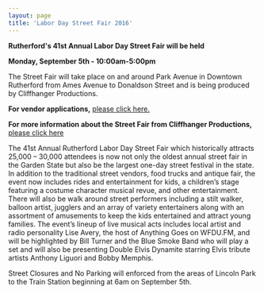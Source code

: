 ```yaml
---
layout: page
title: 'Labor Day Street Fair 2016'
---
```

 
**Rutherford's 41st Annual Labor Day Street Fair will be held**

**Monday, September 5th - 10:00am-5:00pm**

The Street Fair will take place on and around Park Avenue in Downtown Rutherford from Ames Avenue to Donaldson Street and is being produced by Cliffhanger Productions. 

**For vendor applications,** [please click here.](http://myemail.constantcontact.com/VENDOR-APPLICATIONS---RUTHERFORD-LABOR-DAY-STREET-FAIR.html?soid=1102365225387&aid=Aa5G9nGeB8g)

**For more information about the Street Fair from Cliffhanger Productions,** [please click here](http://rutherfordstreetfair.com/)

The 41st Annual Rutherford Labor Day Street Fair which historically attracts 25,000 – 30,000 attendees is now not only the oldest annual street fair in the Garden State but also be the largest one-day street festival in the state. In addition to the traditional street vendors, food trucks and antique fair, the event now includes rides and entertainment for kids, a children’s stage featuring a costume character musical revue, and other entertainment. There will also be walk around street performers including a stilt walker, balloon artist, jugglers and an array of variety entertainers along with an assortment of amusements to keep the kids entertained and attract young families. The event’s lineup of live musical acts includes local artist and radio personality Lise Avery, the host of Anything Goes on WFDU.FM, and will be highlighted by Bill Turner and the Blue Smoke Band who will play a set and will also be presenting Double Elvis Dynamite starring Elvis tribute artists Anthony Liguori and Bobby Memphis. 

Street Closures and No Parking will enforced from the areas of Lincoln Park to the Train Station beginning at 6am on September 5th. 
